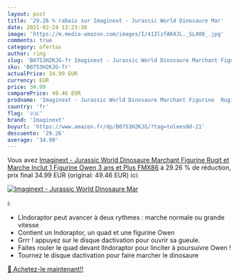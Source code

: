```yaml
---
layout: post
title: '29.26 % rabais sur Imaginext - Jurassic World Dinosaure Mar'
date: 2021-02-24 13:23:38
image: 'https://m.media-amazon.com/images/I/413lzfAK4JL._SL400_.jpg'
comments: true
category: ofertas
author: ring
slug: 'B0753H2KJG-fr Imaginext - Jurassic World Dinosaure Marchant Figurine...'
sku: 'B0753H2KJG-fr'
actualPrice: 34.99 EUR
currency: EUR
price: 34.99
comparePrice: 49.46 EUR
prodname: 'Imaginext - Jurassic World Dinosaure Marchant Figurine  Rugit et Marche  Inclut 1 Figurine Owen  3 ans et Plus  FMX86'
country: 'fr'
flag: '🇫🇷'
brand: 'Imaginext'
buyurl: 'https://www.amazon.fr/dp/B0753H2KJG/?tag=tolees0d-21'
descuento: '29.26'
average: '34.99'
---
```


Vous avez [Imaginext - Jurassic World Dinosaure Marchant Figurine  Rugit et Marche  Inclut 1 Figurine Owen  3 ans et Plus  FMX86](https://www.amazon.fr/dp/B0753H2KJG/?tag=tolees0d-21)  à  29.26 % de réduction, prix final  34.99 EUR (original: 49.46 EUR) ici:

[![Imaginext - Jurassic World Dinosaure Mar](https://m.media-amazon.com/images/I/413lzfAK4JL._SL400_.jpg)](https://www.amazon.fr/dp/B0753H2KJG/?tag=tolees0d-21)

ℹ️:

- LIndoraptor peut avancer à deux rythmes : marche normale ou grande vitesse
- Contient un Indoraptor, un quad et une figurine Owen
- Grrr ! appuyez sur le disque dactivation pour ouvrir sa gueule.
- Faites rouler le quad devant lIndoraptor pour linciter à poursuivre Owen !
- Tournez le disque dactivation pour faire marcher le dinosaure

[🛒 Achetez-le maintenant!!](https://www.amazon.fr/dp/B0753H2KJG/?tag=tolees0d-21)
